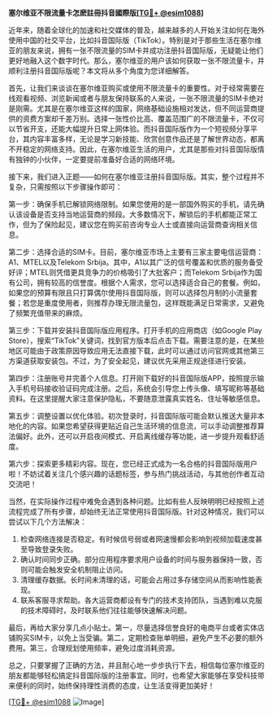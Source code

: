 **塞尔维亚不限流量卡怎麽註冊抖音國際版[[TG💪+ @esim1088](https://t.me/s/esim1088)]**

近年来，随着全球化的加速和社交媒体的普及，越来越多的人开始关注如何在海外使用中国的社交平台，比如抖音国际版（TikTok）。特别是对于那些生活在塞尔维亚的朋友来说，拥有一张不限流量的SIM卡并成功注册抖音国际版，无疑能让他们更好地融入这个数字时代。那么，塞尔维亚的用户该如何获取一张不限流量卡，并顺利注册抖音国际版呢？本文将从多个角度为您详细解答。

首先，让我们来谈谈在塞尔维亚购买或使用不限流量卡的重要性。对于经常需要在线观看视频、浏览新闻或者与朋友保持联系的人来说，一张不限流量的SIM卡绝对是刚需。尤其是在塞尔维亚这样的国家，网络基础设施相对发达，但不同运营商提供的资费方案却千差万别。选择一张性价比高、覆盖范围广的不限流量卡，不仅可以节省开支，还能大幅提升日常上网体验。而抖音国际版作为一个短视频分享平台，其内容丰富多样，无论是学习新技能、欣赏创意作品还是了解世界动态，都离不开稳定的网络支持。因此，在塞尔维亚生活的用户，尤其是那些对抖音国际版情有独钟的小伙伴，一定要提前准备好合适的网络环境。

接下来，我们进入正题——如何在塞尔维亚注册抖音国际版。其实，整个过程并不复杂，只需按照以下步骤操作即可：

第一步：确保手机已解锁网络限制。如果您使用的是一部国外购买的手机，请先确认该设备是否支持当地运营商的频段。大多数情况下，解锁后的手机都能正常工作，但为了保险起见，建议您在购买前咨询专业人士或直接向运营商查询相关信息。

第二步：选择合适的SIM卡。目前，塞尔维亚市场上主要有三家主要电信运营商：A1、MTEL以及Telekom Srbija。其中，A1以其广泛的信号覆盖和优质的服务备受好评；MTEL则凭借更具竞争力的价格吸引了大批客户；而Telekom Srbija作为国有公司，拥有较高的信誉度。根据个人需求，您可以选择适合自己的套餐。例如，如果您的预算有限且只打算偶尔使用抖音国际版，则可以选择包月制的小流量套餐；若您是重度使用者，则推荐办理无限流量包，这样既能满足日常需求，又避免了频繁充值带来的麻烦。

第三步：下载并安装抖音国际版应用程序。打开手机的应用商店（如Google Play Store），搜索“TikTok”关键词，找到官方版本后点击下载。需要注意的是，在某些地区可能由于政策原因导致应用无法直接下载，此时可以通过访问官网或其他第三方渠道获取安装包。不过，为了安全起见，建议优先采用正规途径进行安装。

第四步：注册账号并完善个人信息。打开刚下载好的抖音国际版APP，按照提示输入手机号码接收验证码完成注册。之后，系统会引导您上传头像、填写昵称等基础资料。在这里提醒大家注意保护隐私，不要随意泄露真实姓名、住址等敏感信息。

第五步：调整设置以优化体验。初次登录时，抖音国际版可能会默认推送大量非本地化的内容。如果您希望获得更贴近自己生活环境的信息流，可以手动调整推荐算法偏好。此外，还可以开启夜间模式、开启离线缓存等功能，进一步提升观看舒适度。

第六步：探索更多精彩内容。现在，您已经正式成为一名合格的抖音国际版用户啦！不妨试着关注几个感兴趣的话题标签，参与热门挑战活动，与其他创作者互动交流吧！

当然，在实际操作过程中难免会遇到各种问题。比如有些人反映明明已经按照上述流程完成了所有步骤，却始终无法正常使用抖音国际版。针对这种情况，我们可以尝试以下几个方法解决：

1. 检查网络连接是否稳定。有时候信号弱或者网速慢都会影响到视频加载速度甚至导致登录失败。
2. 确认时间同步正确。部分应用程序要求用户设备的时间与服务器保持一致，否则可能会触发安全机制阻止访问。
3. 清理缓存数据。长时间未清理的话，可能会占用过多存储空间从而影响性能表现。
4. 联系客服寻求帮助。各大运营商都设有专门的技术支持团队，当遇到难以克服的技术障碍时，及时联系他们往往能够快速解决问题。

最后，再给大家分享几点小贴士。第一，尽量选择信誉良好的电商平台或者实体店铺购买SIM卡，以免上当受骗。第二，定期检查账单明细，避免产生不必要的额外费用。第三，合理规划使用频率，避免过度消耗资源。

总之，只要掌握了正确的方法，并且耐心地一步步执行下去，相信每位塞尔维亚的朋友都能够轻松搞定抖音国际版的注册事宜。同时，也希望大家能够在享受科技带来便利的同时，始终保持理性消费的态度，让生活变得更加美好！

[[TG💪+ @esim1088](https://t.me/s/esim1088) ![Image](https://i.postimg.cc/4NQfJmqS/Snipaste-2025-05-13-00-14-12.png)]